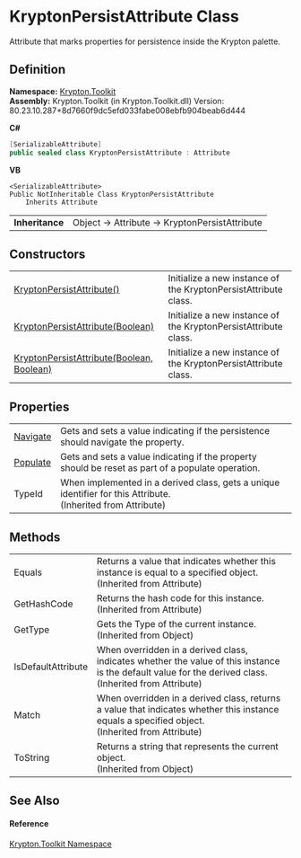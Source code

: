 # KryptonPersistAttribute Class


Attribute that marks properties for persistence inside the Krypton palette.



## Definition
**Namespace:** <a href="79d2eac2-21f4-54ff-7552-b20c33c30600.md">Krypton.Toolkit</a>  
**Assembly:** Krypton.Toolkit (in Krypton.Toolkit.dll) Version: 80.23.10.287+8d7660f9dc5efd033fabe008ebfb904beab6d444

**C#**
``` C#
[SerializableAttribute]
public sealed class KryptonPersistAttribute : Attribute
```
**VB**
``` VB
<SerializableAttribute>
Public NotInheritable Class KryptonPersistAttribute
	Inherits Attribute
```

<table><tr><td><strong>Inheritance</strong></td><td>Object  →  Attribute  →  KryptonPersistAttribute</td></tr>
</table>



## Constructors
<table>
<tr>
<td><a href="bbab1563-c859-84a1-ac18-1dcabb3c0ce0.md">KryptonPersistAttribute()</a></td>
<td>Initialize a new instance of the KryptonPersistAttribute class.</td></tr>
<tr>
<td><a href="39731011-96b9-9002-fc49-68bffb783b4a.md">KryptonPersistAttribute(Boolean)</a></td>
<td>Initialize a new instance of the KryptonPersistAttribute class.</td></tr>
<tr>
<td><a href="75622158-6a03-f98a-6f83-5604d2a1afb9.md">KryptonPersistAttribute(Boolean, Boolean)</a></td>
<td>Initialize a new instance of the KryptonPersistAttribute class.</td></tr>
</table>

## Properties
<table>
<tr>
<td><a href="aba34c41-edaf-43d0-4d5c-dd50bafe6a84.md">Navigate</a></td>
<td>Gets and sets a value indicating if the persistence should navigate the property.</td></tr>
<tr>
<td><a href="efd5d680-70fe-ac43-6c46-902a55669bd4.md">Populate</a></td>
<td>Gets and sets a value indicating if the property should be reset as part of a populate operation.</td></tr>
<tr>
<td>TypeId</td>
<td>When implemented in a derived class, gets a unique identifier for this Attribute.<br />(Inherited from Attribute)</td></tr>
</table>

## Methods
<table>
<tr>
<td>Equals</td>
<td>Returns a value that indicates whether this instance is equal to a specified object.<br />(Inherited from Attribute)</td></tr>
<tr>
<td>GetHashCode</td>
<td>Returns the hash code for this instance.<br />(Inherited from Attribute)</td></tr>
<tr>
<td>GetType</td>
<td>Gets the Type of the current instance.<br />(Inherited from Object)</td></tr>
<tr>
<td>IsDefaultAttribute</td>
<td>When overridden in a derived class, indicates whether the value of this instance is the default value for the derived class.<br />(Inherited from Attribute)</td></tr>
<tr>
<td>Match</td>
<td>When overridden in a derived class, returns a value that indicates whether this instance equals a specified object.<br />(Inherited from Attribute)</td></tr>
<tr>
<td>ToString</td>
<td>Returns a string that represents the current object.<br />(Inherited from Object)</td></tr>
</table>

## See Also


#### Reference
<a href="79d2eac2-21f4-54ff-7552-b20c33c30600.md">Krypton.Toolkit Namespace</a>  
